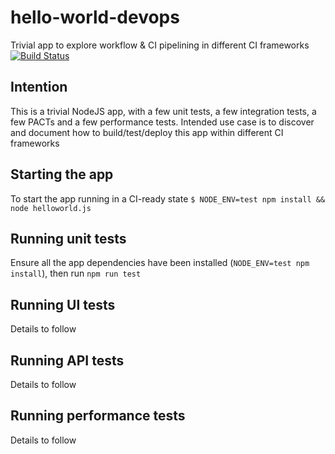 # hello-world-devops
Trivial app to explore workflow &amp; CI pipelining in different CI frameworks
[![Build Status](https://dev.azure.com/monch1962/monch1962/_apis/build/status/monch1962.hello-world-devops)](https://dev.azure.com/monch1962/monch1962/_build/latest?definitionId=1)
## Intention
This is a trivial NodeJS app, with a few unit tests, a few integration tests, a few PACTs and a few performance tests. Intended use case is to discover and document how to build/test/deploy this app within different CI frameworks

## Starting the app
To start the app running in a CI-ready state
`$ NODE_ENV=test npm install && node helloworld.js`

## Running unit tests
Ensure all the app dependencies have been installed (`NODE_ENV=test npm install`), then run `npm run test`

## Running UI tests

Details to follow

## Running API tests

Details to follow

## Running performance tests

Details to follow
